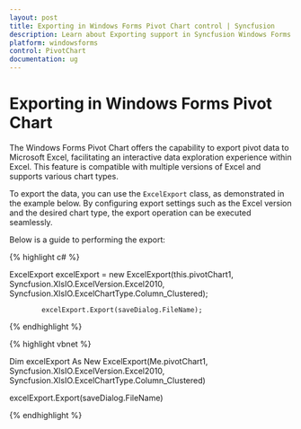 ```yaml
---
layout: post
title: Exporting in Windows Forms Pivot Chart control | Syncfusion
description: Learn about Exporting support in Syncfusion Windows Forms Pivot Chart control, its elements and more details.
platform: windowsforms
control: PivotChart
documentation: ug
---
```


# Exporting in Windows Forms Pivot Chart

The Windows Forms Pivot Chart offers the capability to export pivot data to Microsoft Excel, facilitating an interactive data exploration experience within Excel. This feature is compatible with multiple versions of Excel and supports various chart types.

To export the data, you can use the `ExcelExport` class, as demonstrated in the example below. By configuring export settings such as the Excel version and the desired chart type, the export operation can be executed seamlessly.

Below is a guide to performing the export:

{% highlight c# %}

ExcelExport excelExport = new ExcelExport(this.pivotChart1, Syncfusion.XlsIO.ExcelVersion.Excel2010, Syncfusion.XlsIO.ExcelChartType.Column_Clustered);

            excelExport.Export(saveDialog.FileName);

{% endhighlight %}

{% highlight vbnet %}

Dim excelExport As New ExcelExport(Me.pivotChart1, Syncfusion.XlsIO.ExcelVersion.Excel2010, Syncfusion.XlsIO.ExcelChartType.Column_Clustered)

excelExport.Export(saveDialog.FileName)

{% endhighlight %}
